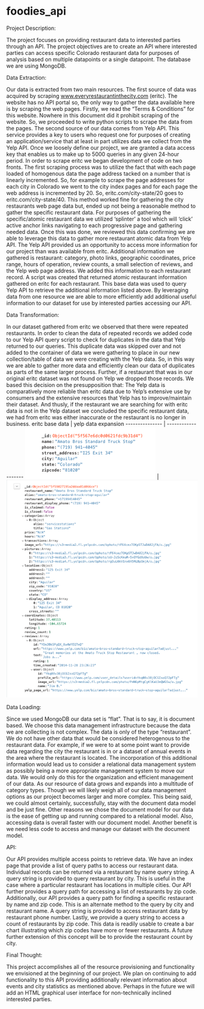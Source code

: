 # foodies_api

Project Description:

The project focuses on providing restaurant data to interested parties through an API. The project objectives are to create an API where interested parties can access specific Colorado restaurant data for purposes of analysis based on multiple datapoints or a single datapoint.  The database we are using MongoDB.

Data Extraction:

Our data is extracted from two main resources.
The first source of data was acquired by scraping www.everyrestaurantinthecity.com  (eritc). The website has no API portal so, the only way to gather the data available here is by scraping the web pages.  Firstly, we read the “Terms & Conditions” for this website.  Nowhere in this document did it prohibit scraping of the website.
So, we proceeded to write python scripts to scrape the data from the pages.
The second source of our data comes from Yelp API.  This service provides a key to users who request one for purposes of creating an application/service that at least in part utilizes data we collect from the Yelp API.  Once we loosely define our project, we are granted a data access key that enables us to make up to 5000 queries in any given 24-hour period.
In order to scrape eritc we began development of code on two fronts. The first scraping process was to utilize the fact that with each page loaded of homogenous data the page address tacked on a number that is linearly incremented.  So, for example to scrape the page addresses for each city in Colorado we went to the city index pages and for each page the web address is incremented by 20.  So, eritc.com/city-state/20 goes to eritc.com/city-state/40.
This method worked fine for gathering the city restaurants web page data but, ended up not being a reasonable method to gather the specific restaurant data.  For purposes of gathering the specific/atomic restaurant data we utilized ‘splinter’ a tool which will ‘click’ active anchor links navigating to each progressive page and gathering needed data.  Once this was done, we reviewed this data confirming we are able to leverage this data to gather more restaurant atomic data from Yelp API.
The Yelp API provided us an opportunity to access more information for our project than was available from eritc.  Additional information we gathered is restaurant: category, photo links, 
geographic coordinates, price range, hours of operation, review counts, a small selection of reviews, and the Yelp web page address.  We added this information to each restaurant record.
A script was created that returned atomic restaurant information gathered on eritc for each restaurant.  This base data was used to query Yelp API to retrieve the additional information listed above. By leveraging data from one resource we are able to more efficiently add additional useful information to our dataset for use by interested parties accessing our API.

Data Transformation:

In our dataset gathered from eritc we observed that there were repeated restaurants.  In order to clean the data of repeated records we added code to our Yelp API query script to check for duplicates in the data that Yelp returned to our queries.  This duplicate data was skipped over and not added to the container of data we were gathering to place in our new collection/table of data we were creating with the Yelp data.  So, in this way we are able to gather more data and efficiently clean our data of duplicates as parts of the same larger process.  Further, if a restaurant that was in our original eritc dataset was not found on Yelp we dropped those records.  We based this decision on the presupposition that: The Yelp data is comparatively more reliable than eritc data due to Yelp’s extensive use by consumers and the extensive resources that Yelp has to improve/maintain their dataset.  And thusly, if the restaurant we are searching for with eritc data is not in the Yelp dataset we concluded the specific restaurant data, we had from eritc was either inaccurate or the restaurant is no longer in business.
eritc base data | yelp data expansion
--------------- | -------------------
![Alt eritc_base_data](/images/eritc_base_data.png) | ![Alt yelp_data_expamsion](/images/yelp_data_expansion.png)


Data Loading:

Since we used MongoDB our data set is “flat”.  That is to say, it is document based.  We choose this data management infrastructure because the data we are collecting is not complex.  The data is only of the type “restaurant”.  We do not have other data that would be considered heterogenous to the restaurant data.  For example, if we were to at some point want to provide data regarding the city the restaurant is in or a dataset of annual events in the area where the restaurant is located.  The incorporation of this additional information would lead us to consider a relational data management system as possibly being a more appropriate management system to move our data.   We would only do this for the organization and efficient management of our data.  As our resource of data grows and expands into a multitude of category types.  Though we will likely weigh all of our data management options as our project becomes larger and more complex.  This being said, we could almost certainly, successfully, stay with the document data model and be just fine.  Other reasons we chose the document model for our data is the ease of getting up and running compared to a relational model.  Also, accessing data is overall faster with our document model.  Another benefit is we need less code to access and manage our dataset with the document model.
 
API:

Our API provides multiple access points to retrieve data.  We have an index page that provide a list of query paths to access our restaurant data.  Individual records can be returned via a restaurant by name query string.  A query string is provided to query restaurant by city. This is useful in the case where a particular restaurant has locations in multiple cities.  Our API further provides a query path for accessing a list of restaurants by zip code.  Additionally, our API provides a query path for finding a specific restaurant by name and zip code.  This is an alternate method to the query by city and restaurant name.  A query string is provided to access restaurant data by restaurant phone number.  Lastly, we provide a query string to access a count of restaurants by zip code.  This data is readily usable to create a bar chart illustrating which zip codes have more or fewer restaurants.  A future further extension of this concept will be to provide the restaurant count by city.

Final Thought:

This project accomplishes all of the resource provisioning and functionality we envisioned at the beginning of our project.  We plan on continuing to add functionality to this API providing additionally relevant information about events and city statistics as mentioned above. Perhaps in the future we will add an HTML graphical user interface for non-technically inclined interested parties.



